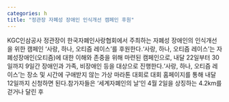 ```yaml
---
categories: h
title: "정관장 자폐성 장애인 인식개선 캠페인 후원"
---
```

KGC인삼공사 정관장이 한국자폐인사랑협회에서 주최하는 자폐성 장애인의 인식개선을 위한 캠페인 ‘사랑, 하나, 오티즘 레이스’를 후원한다.‘사랑, 하나, 오티즘 레이스’는 자폐성장애인(오티즘)에 대한 이해와 존중을 위해 마련된 캠페인으로, 내달 22일부터 30일까지 9일간 장애인과 가족, 비장애인 등을 대상으로 진행한다.‘사랑, 하나, 오티즘 레이스’는 장소 및 시간에 구애받지 않는 가상 마라톤 대회로 대회 홈페이지를 통해 내달 12일까지 신청하면 된다.참가자들은 ‘세계자폐인의 날’인 4월 2일을 상징하는 4.2km를 걷거나 달린 후